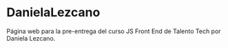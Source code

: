 # DanielaLezcano
Página web para la pre-entrega del curso JS Front End de Talento Tech por Daniela Lezcano.
